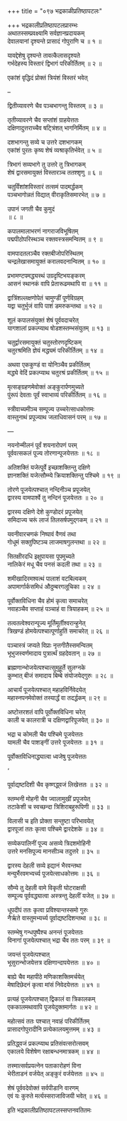 +++
title = "०९७ भद्रकाळीप्रतिष्ठापटलः"

+++
भद्रकालीप्रतिष्ठापटलप्रारम्भः    
अथातस्सम्प्रवक्ष्यामि सर्वज्ञानप्रदायकम्  
देवालयानां दृश्यन्ते प्रासादं गोपुराणि च ॥ १ ॥


यावद्देशेषु दृश्यन्ते तावत्कैलासदृश्यते  
गर्भदेहस्य विस्तारं द्विभागं परिकीर्तितम् ॥ २ ॥


एकांशं वृद्धिदं प्रोक्तं त्रियंशं विस्तरं भवेत्  

–         

द्वितीय्यावरणे चैव पञ्चभागन्तु विस्तरम् ॥ ३ ॥


तृतीय्यावरणे चैव सप्तांशं ग्राहयेत्ततः  
दक्षिणादुत्तराच्चैव षट्त्रिंशत् भागनिर्मितम् ॥ ४ ॥


दशभागन्तु सव्ये च उत्तरे दशभागकम्  
एकांशं पुरतः कृष्य शेषं व्यश्राकृतिर्भवेत् ॥ ५ ॥


त्रिभागं सव्यभागे तु उत्तरे तु त्रिभागकम्  
शेषं द्वारसमायुक्तं विस्तारञ्च ततश्शृणु ॥ ६ ॥


चतुर्विंशांशविस्तारं तत्समं पादमर्द्धकम्  
पञ्चभागोन्नतं विद्यात् वीराकृतिसमारभेत् ॥ ७ ॥


उपानं जगती चैव कुमुदं  
॥ ८ ॥


कपालमालाभरणं नागराजविभूषितम्  
पद्मपीठोपरिस्थञ्च रक्तवस्त्रसमन्वितम् ॥ ९ ॥


वामपादतलञ्चैव रक्तबीजोपरिस्थितम्  
चन्द्रलेखासमायुक्तं करालवदनान्वितम् ॥ १० ॥


प्रभामण्टपमद्ध्यस्थं उग्रदृष्टिभयङ्करम्  
आसनं स्थानकं वापि प्रेतारूढमथापि वा ॥ ११ ॥


द्वात्रिंशल्लक्षणोपेतं चामुण्डीं पूर्णविग्रहम्  
यद्वा चतुर्भुजं वापि पाशं डमरुकन्तथा ॥ १२ ॥


शूलं कपालसंयुक्तं शेषं पूर्ववदाचरेत्  
यागशालां प्रकल्प्याथ षोडशस्तम्भसंयुतम् ॥ १३ ॥


चतुर्द्वारसमायुक्तं चतुस्तोरणदृष्टिकम्  
चतुरश्रमिति ज्ञेयं मद्ध्यमं परिकीर्तितम् ॥ १४ ॥


अथवा एककुण्डं वा योनिञ्चैव प्रकीर्तितम्  
मद्ध्ये वेदिं प्रकल्प्याथ चतुरश्रं प्रकीर्तितम् ॥ १५ ॥


मृत्सङ्ग्रहणमेवोक्तं अङ्कुरार्पणमुच्यते  
पुंरूपं देवताः पूर्वं स्वाभाव्यं परिकीर्तितम् ॥ १६ ॥


स्त्रीवाच्यमीञ्च सम्पूज्य उच्चरेत्साधकोत्तमः  
वास्तुनाथं प्रपूज्याथ जलाधिवासनं परम् ॥ १७ ॥



—          

नयनोन्मीलनं पूर्वं शयनारोपणं परम्  
पूर्ववत्सकलं पूज्य तोरणान्पूजयेत्ततः ॥ १८ ॥


अतिशक्तिं यजेत्पूर्वे इच्छाशक्तिन्तु दक्षिणे  
ज्ञानशक्तिं यजेत्सौम्म्ये क्रियाशक्तिन्तु पश्चिमे ॥ १९ ॥


तोरणे पूजयेत्पश्चात् नन्दिनीञ्च प्रपूजयेत्  
द्वारस्य वामपार्श्वे तु नन्दिनं पूजयेत्ततः ॥ २० ॥


द्वारस्य दक्षिणे देशे कुण्डोदरं प्रपूजयेत्  
समिदाज्य चरूं लाजं तिलसर्षपमुद्गकम् ॥ २१ ॥


यवनीवारचणकं निष्पावं वैणवं तथा  
गोधूमं सक्तुपिष्टञ्च लाजमाषगुलन्तथा ॥ २२ ॥


सितक्षीरदधि इक्षुपायसा पूपमुच्यते  
नालिकेरं मधू चैव पनसं कदली तथा ॥ २३ ॥


शमीखादिरमश्वत्थं पालाशं वटबिल्वकम्  
अपामार्गार्कसमिधं औदुम्बरगलूचिका ॥ २४ ॥


पूर्वोक्तविधिना चैव होमं कृत्वा समाचरेत्  
नवाहञ्चैव सप्ताहं पञ्चाहं वा त्रियाहकम् ॥ २५ ॥


तत्वतत्वेश्वरान्पूज्य मूर्तिमूर्तीश्वरान्हुनेत्  
त्रिखण्डं होमयेत्पश्चात्पूर्णाहुतिं समाचरेत् ॥ २६ ॥


पञ्चास्त्रं जप्यते विप्राः नृत्तगीतैस्समन्वितम्  
भूभुजस्वर्णमादाय पुत्रार्त्थं ग्रहदेवतान् ॥ २७ ॥


ब्राह्मणान्भोजयेत्पश्चात्सुमुहूर्ते सुलग्नके  
कुम्भात् बीजं समादाय बिम्बे संयोजयेद्गुरुः ॥ २८ ॥


आचार्यं पूजयेत्पश्चात् महाहविर्निवेदयेत्  
महास्नपनमेवोक्तं तस्यार्द्धं वा तदर्द्धकम् ॥ २९ ॥


अष्टोत्तरशतं वापि पूर्वोक्तविधिना चरेत्  
काली च कालरात्री च दक्षिणद्वारिपूजयेत् ॥ ३० ॥


भद्रा च कोमली चैव पश्चिमे पूजयेत्ततः  
यामली चैव पाशङ्गीं उत्तरे पूजयेत्ततः ॥ ३१ ॥


पूर्वोक्तविधिनाद्ध्यात्वा ध्वजेषु पूजयेत्ततः  

‘         

पूर्वाद्यष्टदिशी चैव कृष्णद्ध्वजं लिखेत्ततः ॥ ३२ ॥


स्तम्भनी मोहनी चैव ज्वालामुखीं प्रपूजयेत्  
तटाकेशी च स्वच्छन्दा त्रिशिराबहुरूपिणी ॥ ३३ ॥


विलासी च इति प्रोक्ता सन्तुष्टा परिभावयेत्  
द्वारपूजां ततः कृत्वा पश्चिमे द्वारदेशके ॥ ३४ ॥


सव्येकपालिनीं पूज्य असव्ये त्रिदशमोहिनी  
उत्तरे मनसिपूज्य मानसीञ्च तदुत्तरे ॥ ३५ ॥


द्वारस्य देहली सव्ये इद्यानं भैरवन्तथा  
मन्युर्भैरवमभ्यर्च्य पूजयेत्साधकोत्तमः ॥ ३६ ॥


सौम्ये तु देहली वामे विकृती घोटराक्षसी  
सम्पूज्य पूर्ववद्ध्यात्वा अस्त्रन्तु देहलीं यजेत् ॥ ३७ ॥


धूपदीपं ततः कृत्वा प्रविश्यान्तस्समो गुरुः  
नैर्ऋते वास्तुमभ्यर्च्य पूर्वाद्यष्टदिशन्तथा ॥ ३८ ॥


स्तम्भेषु गन्धपुष्पैश्च अनन्तं पूजयेत्ततः  
विनागां पूजयेत्पश्चात् भद्रा चैव ततः परम् ॥ ३९ ॥


जयन्तं पूजयेत्पश्चात्  
भूसुरान्भोजयेत्तत्र दक्षिणान्दापयेत्ततः ॥ ४० ॥


बाह्ये चैव महापीठे मणिकाशक्तिमर्चयेत्  
मेषादिछेदनं कृत्वा मांसं निवेदयेत्ततः ॥ ४१ ॥


प्रत्यहं पूजयेत्पश्चात् द्विकालं वा त्रिकालकम्  
एककालमथावापि पूजयेदुक्तमार्गतः ॥ ४२ ॥


महोत्सवं ततः पश्चात् नवाहं परिकीर्तितम्  
प्रासादगोपुरादीनि प्रत्येकालयमुत्तमम् ॥ ४३ ॥


प्रतिद्ध्वजं प्रकल्प्याथ प्रतिसंवत्सरोत्सवम्  
एकालये विशेषेण रक्षाबन्धनमात्रकम् ॥ ४४ ॥


तस्मात्सर्वप्रयत्नेन पताकारोहणं विना  
भेरीताडनं वर्जयेत् अङ्कुरं वर्जयेत्ततः ॥ ४५ ॥


शेषं पूर्ववदेवोक्तं सर्वपीडानि वारणम्  
एवं यः कुरुते मर्त्यस्सराजाविजयी भवेत् ॥ ४६ ॥



इति भद्रकालीप्रतिष्ठापटलस्सप्तनवतितमः  

